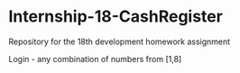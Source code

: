 # Internship-18-CashRegister
Repository for the 18th development homework assignment

Login - any combination of numbers from [1,8]
